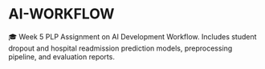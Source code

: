 # AI-WORKFLOW
🎓 Week 5 PLP Assignment on AI Development Workflow. Includes student dropout and hospital readmission prediction models, preprocessing pipeline, and evaluation reports.
